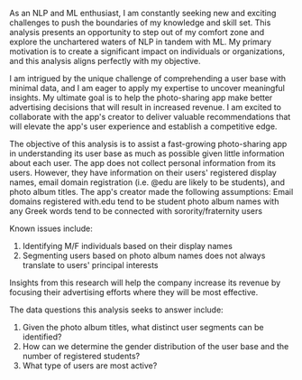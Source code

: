 As an NLP and ML enthusiast, I am constantly seeking new and exciting challenges to push the boundaries of my knowledge and skill set. This analysis presents an opportunity to step out of my comfort zone and explore the unchartered waters of NLP in tandem with ML. My primary motivation is to create a significant impact on individuals or organizations, and this analysis aligns perfectly with my objective.

I am intrigued by the unique challenge of comprehending a user base with minimal data, and I am eager to apply my expertise to uncover meaningful insights. My ultimate goal is to help the photo-sharing app make better advertising decisions that will result in increased revenue. I am excited to collaborate with the app's creator to deliver valuable recommendations that will elevate the app's user experience and establish a competitive edge.

The objective of this analysis is to assist a fast-growing photo-sharing app in understanding its user base as much as possible given little information about each user. The app does not collect personal information from its users. However, they have information on their users' registered display names, email domain registration (i.e. @edu are likely to be students), and photo album titles. The app's creator made the following assumptions: 
Email domains registered with.edu tend to be student 
photo album names with any Greek words tend to be connected with sorority/fraternity users


Known issues include: 
1. Identifying M/F individuals based on their display names 
2. Segmenting users based on photo album names does not always translate to users' principal interests


Insights from this research will help the company increase its revenue by focusing their advertising efforts where they will be most effective.

The data questions this analysis seeks to answer include:
1. Given the photo album titles, what distinct user segments can be identified? 
2. How can we determine the gender distribution of the user base and the number of registered students?
3. What type of users are most active?
